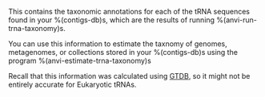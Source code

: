 This contains the taxonomic annotations for each of the tRNA sequences found in your %(contigs-db)s, which are the results of running %(anvi-run-trna-taxonomy)s. 

You can use this information to estimate the taxnomy of genomes, metagenomes, or collections stored in your %(contigs-db)s using the program %(anvi-estimate-trna-taxonomy)s

Recall that this information was calculated using [GTDB](https://gtdb.ecogenomic.org/), so it might not be entirely accurate for Eukaryotic tRNAs. 
